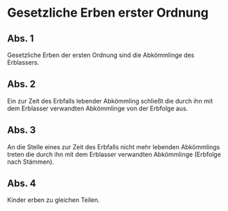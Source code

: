 # Gesetzliche Erben erster Ordnung



## Abs. 1

 Gesetzliche Erben der ersten Ordnung sind die Abkömmlinge des Erblassers.

## Abs. 2

 Ein zur Zeit des Erbfalls lebender Abkömmling schließt die durch ihn mit dem Erblasser verwandten Abkömmlinge von der Erbfolge aus.

## Abs. 3

 An die Stelle eines zur Zeit des Erbfalls nicht mehr lebenden Abkömmlings treten die durch ihn mit dem Erblasser verwandten Abkömmlinge (Erbfolge nach Stämmen).

## Abs. 4

 Kinder erben zu gleichen Teilen. 

